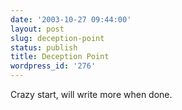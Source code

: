 ```yaml
---
date: '2003-10-27 09:44:00'
layout: post
slug: deception-point
status: publish
title: Deception Point
wordpress_id: '276'
---
```


Crazy start, will write more when done.

